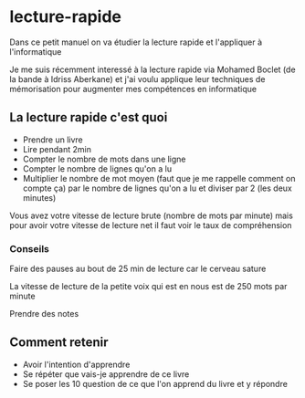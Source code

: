 # lecture-rapide

Dans ce petit manuel on va étudier la lecture rapide et l'appliquer à l'informatique

Je me suis récemment interessé à la lecture rapide via Mohamed Boclet (de la bande à Idriss Aberkane) et j'ai voulu applique leur techniques de mémorisation pour augmenter mes compétences en informatique

## La lecture rapide c'est quoi

* Prendre un livre 
* Lire pendant 2min
* Compter le nombre de mots dans une ligne
* Compter le nombre de lignes qu'on a lu
* Multiplier le nombre de mot moyen (faut que je me rappelle comment on compte ça) par le nombre de lignes qu'on a lu et diviser par 2 (les deux minutes)

Vous avez votre vitesse de lecture brute (nombre de mots par minute) mais pour avoir votre vitesse de lecture net il faut voir le taux de compréhension

### Conseils

Faire des pauses au bout de 25 min de lecture car le cerveau sature

La vitesse de lecture de la petite voix qui est en nous est de 250 mots par minute

Prendre des notes

## Comment retenir

* Avoir l'intention d'apprendre
* Se répéter que vais-je apprendre de ce livre
* Se poser les 10 question de ce que l'on apprend du livre et y répondre
